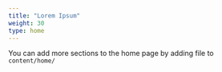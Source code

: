 ```yaml
---
title: "Lorem Ipsum"
weight: 30
type: home
---
```


You can add more sections to the home page by adding file to `content/home/`
